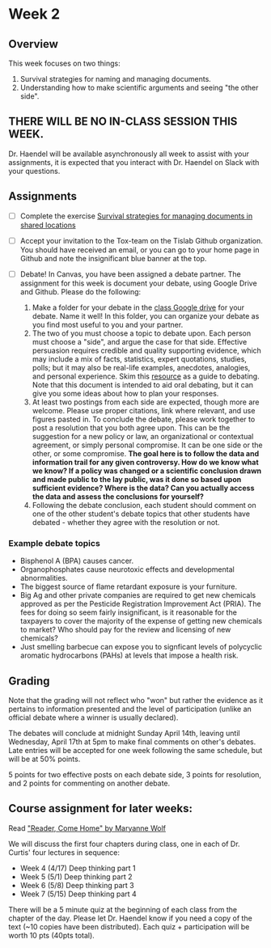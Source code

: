 # Week 2 
## Overview
This week focuses on two things:
1. Survival strategies for naming and managing documents.
2. Understanding how to make scientific arguments and seeing "the other side".

## THERE WILL BE NO IN-CLASS SESSION THIS WEEK.
Dr. Haendel will be available asynchronously all week to assist with your assignments, it is expected that you interact with Dr. Haendel on Slack with your questions.  

## Assignments

- [ ] Complete the exercise [Survival strategies for managing documents in shared locations](https://github.com/tis-lab/tox-class/blob/master/docs/lessons/DocumentSurvival.html)

- [ ] Accept your invitation to the Tox-team on the Tislab Github organization. You should have received an email, or you can go to your home page in Github and note the insignificant blue banner at the top. 

- [ ] Debate! In Canvas, you have been assigned a debate partner. The assignment for this week is document your debate, using Google Drive and Github. Please do the following:

  1. Make a folder for your debate in the [class Google drive](https://drive.google.com/drive/u/1/folders/0AN6jU0SiMou_Uk9PVA) for your debate. Name it well! In this folder, you can organize your debate as you find most useful to you and your partner.
  2. The two of you must choose a topic to debate upon. Each person must choose a "side", and argue the case for that side. Effective persuasion requires credible and quality supporting evidence, which may include a mix of facts, statistics, expert quotations, studies, polls; but it may also be real-life examples, anecdotes, analogies, and personal experience. Skim this  [resource](http://debate.uvm.edu/dcpdf/PFNFL.pdf) as a guide to debating. Note that this document is intended to aid oral debating, but it can give you some ideas about how to plan your responses.
  3. At least two postings from each side are expected, though more are welcome. Please use proper citations, link where relevant, and use figures pasted in. To conclude the debate, please work together to post a resolution that you both agree upon. This can be the suggestion for a new policy or law, an organizational or contextual agreement, or simply personal compromise. It can be one side or the other, or some compromise. **The goal here is to follow the data and information trail for any given controversy. How do we know what we know? If a policy was changed or a scientific conclusion drawn and made public to the lay public, was it done so based upon sufficient evidence? Where is the data? Can you actually access the data and assess the conclusions for yourself?** 
  4. Following the debate conclusion, each student should comment on one of the other student's debate topics that other students have debated - whether they agree with the resolution or not. 
  
### Example debate topics
* Bisphenol A (BPA) causes cancer.
* Organophosphates cause neurotoxic effects and developmental abnormalities.
* The biggest source of flame retardant exposure is your furniture.
* Big Ag and other private companies are required to get new chemicals approved as per the Pesticide Registration Improvement Act (PRIA). The fees for doing so seem fairly insignificant, is it reasonable for the taxpayers to cover the majority of the expense of getting new chemicals to market? Who should pay for the review and licensing of new chemicals?
* Just smelling barbecue can expose you to signficant levels of polycyclic aromatic hydrocarbons (PAHs) at levels that impose a health risk.

## Grading 
Note that the grading will not reflect who "won" but rather the evidence as it pertains to information presented and the level of participation (unlike an official debate where a winner is usually declared).

The debates will conclude at midnight Sunday April 14th, leaving until Wednesday, April 17th at 5pm to make final comments on other's debates. Late entries will be accepted for one week following the same schedule, but will be at 50% points.

5 points for two effective posts on each debate side, 3 points for resolution, and 2 points for commenting on another debate.  

## Course assignment for later weeks:
Read ["Reader, Come Home" by Maryanne Wolf](https://www.maryannewolf.com/reader-come-home-1) 

We will discuss the first four chapters during class, one in each of Dr. Curtis' four lectures in sequence: 
- Week 4 (4/17)	Deep thinking part 1		 
- Week 5 (5/1)	Deep thinking part 2		 
- Week 6 (5/8)	Deep thinking part 3		 
- Week 7 (5/15) Deep thinking part 4 

There will be a 5 minute quiz at the beginning of each class from the chapter of the day. Please let Dr. Haendel know if you need a copy of the text (~10 copies have been distributed). Each quiz + participation will be worth 10 pts (40pts total).
